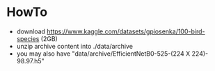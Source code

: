 # HowTo
- download https://www.kaggle.com/datasets/gpiosenka/100-bird-species (2GB)
- unzip archive content into ./data/archive
- you may also have "data/archive/EfficientNetB0-525-(224 X 224)- 98.97.h5"